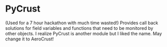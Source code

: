 # PyCrust
(Used for a 7 hour hackathon with much time wasted!)
Provides call back solutions for field variables and functions that need to be monitored by other objects. I realize PyCrust is another module but I liked the name. May change it to AeroCrust!
